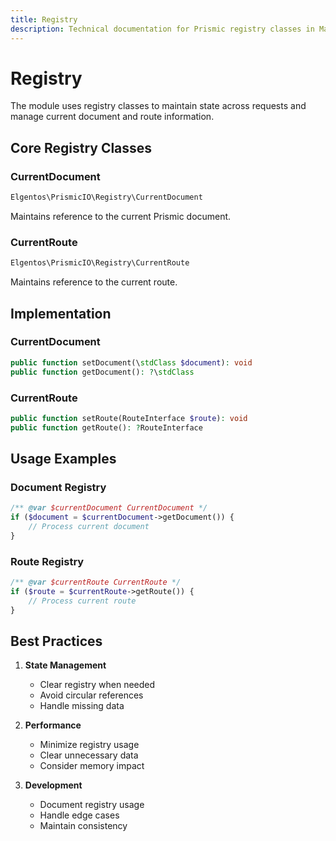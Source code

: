 ```yaml
---
title: Registry
description: Technical documentation for Prismic registry classes in Magento 2
---
```


# Registry

The module uses registry classes to maintain state across requests and manage current document and route information.

## Core Registry Classes

### CurrentDocument
```php
Elgentos\PrismicIO\Registry\CurrentDocument
```

Maintains reference to the current Prismic document.

### CurrentRoute
```php
Elgentos\PrismicIO\Registry\CurrentRoute
```

Maintains reference to the current route.

## Implementation

### CurrentDocument

```php
public function setDocument(\stdClass $document): void
public function getDocument(): ?\stdClass
```

### CurrentRoute

```php
public function setRoute(RouteInterface $route): void
public function getRoute(): ?RouteInterface
```

## Usage Examples

### Document Registry

```php
/** @var $currentDocument CurrentDocument */
if ($document = $currentDocument->getDocument()) {
    // Process current document
}
```

### Route Registry

```php
/** @var $currentRoute CurrentRoute */
if ($route = $currentRoute->getRoute()) {
    // Process current route
}
```

## Best Practices

1. **State Management**
   - Clear registry when needed
   - Avoid circular references
   - Handle missing data

2. **Performance**
   - Minimize registry usage
   - Clear unnecessary data
   - Consider memory impact

3. **Development**
   - Document registry usage
   - Handle edge cases
   - Maintain consistency 